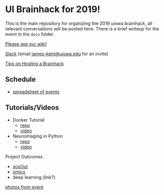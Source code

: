 # UI Brainhack for 2019!

This is the main repository for organizing the 2019 uiowa brainhack, all relevant conversations will be posted here.
There is a brief writeup for the event in the `docs` folder.

[Please see our wiki!](https://github.com/brainhack-uiowa/2019-brainhack/wiki)

[Slack](https://2019uibrainhack.slack.com) (email james-kent@uiowa.edu for an invite)

[Tips on Hosting a Brainhack](https://www.brainhack.org/host.html)

## Schedule

- [spreadsheet of events](https://docs.google.com/spreadsheets/d/1slRdT54yi3xVNyoKzdnAt4Xi1NAjDegUmQzQO-rXjLQ/edit#gid=0)

## Tutorials/Videos

- Docker Tutorial
  - [repo](https://github.com/jdkent/tutDockerRstudio)
  - [video](https://www.youtube.com/watch?v=mXT0HXu4uQY&list=PLXFuA4Ik1nXeeNPLEYZgMSMi5CDwwvRn7)
- Neuroimaging in Python
  - [repo](https://github.com/miykael/workshop_cambridge)
  - [video](https://www.youtube.com/watch?v=0KmuaOKMER0&list=PLXFuA4Ik1nXeeNPLEYZgMSMi5CDwwvRn7)

Project Outcomes

- [xcpOut](https://github.com/HBClab/xcpOut)
- [omics](https://github.com/Kwamewusu/uihh_nowusu)
- deep learning (link?)


[photos from event](https://www.dropbox.com/sh/g5slaqla2gc7s48/AAAcURdfylgn0hpl6Bp5MQIea?dl=0)
